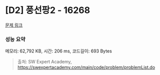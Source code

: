 # [D2] 풍선팡2 - 16268 

[문제 링크](https://swexpertacademy.com/main/code/problem/problemDetail.do?contestProbId=AYYlGU56XOkDFARc) 

### 성능 요약

메모리: 62,792 KB, 시간: 206 ms, 코드길이: 693 Bytes



> 출처: SW Expert Academy, https://swexpertacademy.com/main/code/problem/problemList.do